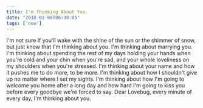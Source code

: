 ```yaml
---
title: I'm Thinking About You.
date: "2018-01-06T06:30:05"
tags: ['new']
---
```


I'm not sure if you'll wake with the shine of the sun or the shimmer of snow, but just know that I'm thinking about you. I'm thinking about marrying you. I'm thinking about spending the rest of my days holding your hands when you're cold and your chin when you're sad, and your whole loveliness on my shoulders when you're stressed. I'm thinking about your name and how it pushes me to do more, to be more. I'm thinking about how I shouldn't give up no matter where I set my sights. I'm thinking about how I'm going to welcome you home after a long day and how hard I'm going to kiss you before every goodbye we're forced to say. Dear Lovebug, every minute of every day, I'm thinking about you.